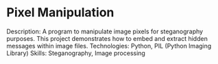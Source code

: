 # Pixel Manipulation
Description: A program to manipulate image pixels for steganography purposes. This project demonstrates how to embed and extract hidden messages within image files.
Technologies: Python, PIL (Python Imaging Library)
Skills: Steganography, Image processing
